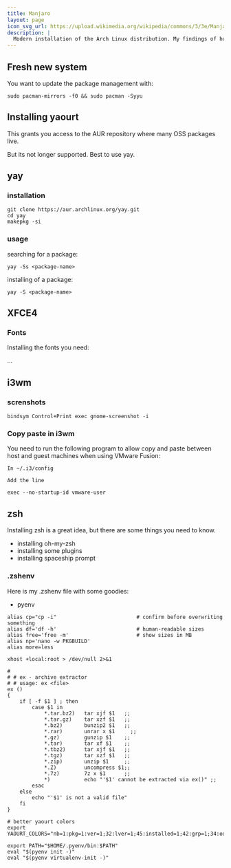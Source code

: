 ```yaml
---
title: Manjaro
layout: page
icon_svg_url: https://upload.wikimedia.org/wikipedia/commons/3/3e/Manjaro-logo.svg
description: |
  Modern installation of the Arch Linux distribution. My findings of how to live with it all.
---
```


## Fresh new system

You want to update the package management with:

```
sudo pacman-mirrors -f0 && sudo pacman -Syyu
```

## Installing yaourt

This grants you access to the AUR repository where many OSS packages live.

But its not longer supported. Best to use yay.

## yay

### installation

```
git clone https://aur.archlinux.org/yay.git
cd yay
makepkg -si
```

### usage

searching for a package:

```
yay -Ss <package-name>
```

installing of a package:

```
yay -S <package-name>
```

## XFCE4

### Fonts

Installing the fonts you need:

...

## i3wm 

### screnshots

```
bindsym Control+Print exec gnome-screenshot -i
```

### Copy paste in i3wm

You need to run the following program to allow copy and paste between host and guest machines when using VMware Fusion:

```
In ~/.i3/config

Add the line

exec --no-startup-id vmware-user
```

## zsh

Installing zsh is a great idea, but there are some things you need to know.

* installing oh-my-zsh
* installing some plugins
* installing spaceship prompt

### .zshenv

Here is my .zshenv file with some goodies:

* pyenv

```
alias cp="cp -i"                          # confirm before overwriting something
alias df='df -h'                          # human-readable sizes
alias free='free -m'                      # show sizes in MB
alias np='nano -w PKGBUILD'
alias more=less

xhost +local:root > /dev/null 2>&1

#
# # ex - archive extractor
# # usage: ex <file>
ex ()
{
    if [ -f $1 ] ; then
        case $1 in
            *.tar.bz2)   tar xjf $1   ;;
            *.tar.gz)    tar xzf $1   ;;
            *.bz2)       bunzip2 $1   ;;
            *.rar)       unrar x $1     ;;
            *.gz)        gunzip $1    ;;
            *.tar)       tar xf $1    ;;
            *.tbz2)      tar xjf $1   ;;
            *.tgz)       tar xzf $1   ;;
            *.zip)       unzip $1     ;;
            *.Z)         uncompress $1;;
            *.7z)        7z x $1      ;;
            *)           echo "'$1' cannot be extracted via ex()" ;;
        esac
    else
        echo "'$1' is not a valid file"
    fi
}

# better yaourt colors
export YAOURT_COLORS="nb=1:pkg=1:ver=1;32:lver=1;45:installed=1;42:grp=1;34:od=1;41;5:votes=1;44:dsc=0:other=1;35"

export PATH="$HOME/.pyenv/bin:$PATH"
eval "$(pyenv init -)"
eval "$(pyenv virtualenv-init -)"
```

